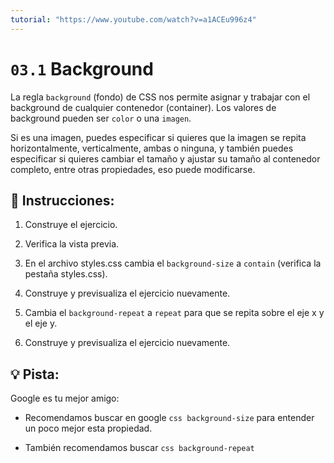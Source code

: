 ```yaml
---
tutorial: "https://www.youtube.com/watch?v=a1ACEu996z4"
---
```


# `03.1` Background

La regla `background` (fondo) de CSS nos permite asignar y trabajar con el background de cualquier contenedor (container). Los valores de background pueden ser `color` o una `imagen`.

Si es una imagen, puedes especificar si quieres que la imagen se repita horizontalmente, verticalmente, ambas o ninguna, y también puedes especificar si quieres cambiar el tamaño y ajustar su tamaño al contenedor completo, entre otras propiedades, eso puede modificarse.

## 📝 Instrucciones:

1. Construye el ejercicio.

2. Verifica la vista previa.

3. En el archivo styles.css cambia el `background-size` a `contain` (verifica la pestaña styles.css).

4. Construye y previsualiza el ejercicio nuevamente.

5. Cambia el `background-repeat` a `repeat`  para que se repita sobre el eje x y el eje y.

6. Construye y previsualiza el ejercicio nuevamente.

## 💡 Pista:

Google es tu mejor amigo:

- Recomendamos buscar en google `css background-size` para entender un poco mejor esta propiedad.

- También recomendamos buscar `css background-repeat`
